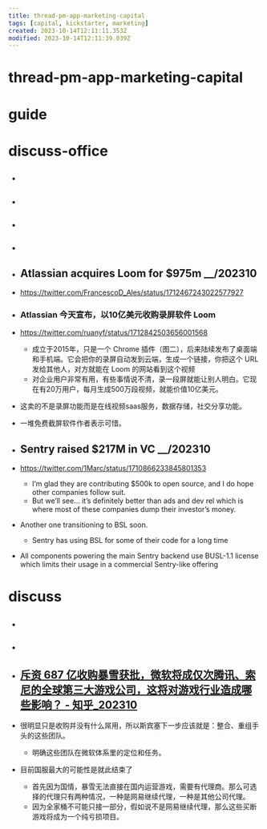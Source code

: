 ```yaml
---
title: thread-pm-app-marketing-capital
tags: [capital, kickstarter, marketing]
created: 2023-10-14T12:11:11.353Z
modified: 2023-10-14T12:11:39.039Z
---
```


# thread-pm-app-marketing-capital

# guide

# discuss-office
- ## 

- ## 

- ## 

- ## 

- ## Atlassian acquires Loom for $975m __/202310
- https://twitter.com/FrancescoD_Ales/status/1712467243022577927

- ### Atlassian 今天宣布，以10亿美元收购录屏软件 Loom
- https://twitter.com/ruanyf/status/1712842503656001568
  - 成立于2015年，只是一个 Chrome 插件（图二），后来陆续发布了桌面端和手机端。它会把你的录屏自动发到云端，生成一个链接，你把这个 URL 发给其他人，对方就能在 Loom 的网站看到这个视频
  - 对企业用户非常有用，有些事情说不清，录一段屏就能让别人明白。它现在有20万用户，每月生成500万段视频，就能价值10亿美元。
- 这卖的不是录屏功能而是在线视频saas服务，数据存储，社交分享功能。
-  一堆免费截屏软件作者表示可惜。

- ## Sentry raised $217M in VC __/202310
- https://twitter.com/1Marc/status/1710866233845801353
  - I’m glad they are contributing $500k to open source, and I do hope other companies follow suit. 
  - But we’ll see… it’s definitely better than ads and dev rel which is where most of these companies dump their investor’s money.
- Another one transitioning to BSL soon.
  - Sentry has using BSL for some of their code for a long time
- All components powering the main Sentry backend use BUSL-1.1 license which limits their usage in a commercial Sentry-like offering

# discuss
- ## 

- ## 

- ## [斥资 687 亿收购暴雪获批，微软将成仅次腾讯、索尼的全球第三大游戏公司，这将对游戏行业造成哪些影响？ - 知乎_202310](https://www.zhihu.com/question/626080572)
- 很明显只是收购并没有什么屌用，所以斯宾塞下一步应该就是：整合、重组手头的这些团队。
  - 明确这些团队在微软体系里的定位和任务。
- 目前国服最大的可能性是就此结束了
  - 首先因为国情，暴雪无法直接在国内运营游戏，需要有代理商。那么可选择的代理只有两种情况，一种是网易继续代理，一种是其他公司代理。
  - 因为全家桶不可能只接一部分，假如说不是网易继续代理，那么这些买断游戏将成为一个纯亏损项目。
